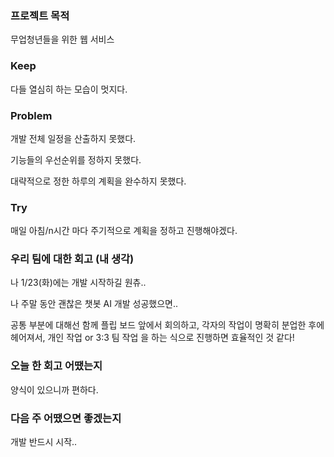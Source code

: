 ### 프로젝트 목적
무업청년들을 위한 웹 서비스

### Keep
다들 열심히 하는 모습이 멋지다.

### Problem
개발 전체 일정을 산출하지 못했다.

기능들의 우선순위를 정하지 못했다.

대략적으로 정한 하루의 계획을 완수하지 못했다.

### Try
매일 아침/n시간 마다 주기적으로 계획을 정하고 진행해야겠다.

### 우리 팀에 대한 회고 (내 생각)
나 1/23(화)에는 개발 시작하길 원츄..

나 주말 동안 괜찮은 챗봇 AI 개발 성공했으면..

공통 부분에 대해선 함께 플립 보드 앞에서 회의하고, 각자의 작업이 명확히 분업한 후에 헤어져서, 개인 작업 or 3:3 팀 작업 을 하는 식으로 진행하면 효율적인 것 같다!

### 오늘 한 회고 어땠는지
양식이 있으니까 편하다.

### 다음 주 어땠으면 좋겠는지
개발 반드시 시작..
